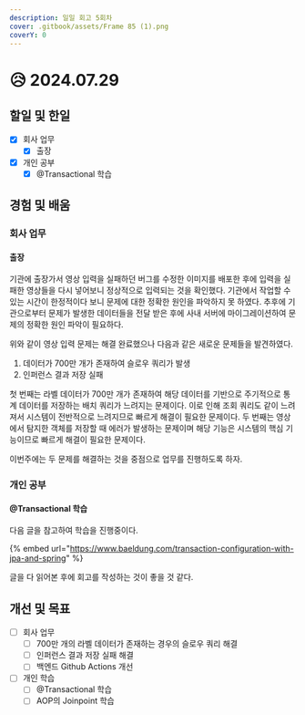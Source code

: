 ```yaml
---
description: 일일 회고 5회차
cover: .gitbook/assets/Frame 85 (1).png
coverY: 0
---
```


# 😥 2024.07.29

## 할일 및 한일

* [x] 회사 업무
  * [x] 출장
* [x] 개인 공부
  * [x] @Transactional 학습

## 경험 및 배움

### 회사 업무

#### 출장

기관에 출장가서 영상 입력을 실패하던 버그를 수정한 이미지를 배포한 후에 입력을 실패한 영상들을 다시 넣어보니 정상적으로 입력되는 것을 확인했다. 기관에서 작업할 수 있는 시간이 한정적이다 보니 문제에 대한 정확한 원인을 파악하지 못 하였다. 추후에 기관으로부터 문제가 발생한 데이터들을 전달 받은 후에 사내 서버에 마이그레이션하여 문제의 정확한 원인 파악이 필요하다.

위와 같이 영상 입력 문제는 해결 완료했으나 다음과 같은 새로운 문제들을 발견하였다.

1. 데이터가 700만 개가 존재하여 슬로우 쿼리가 발생
2. 인퍼런스 결과 저장 실패

첫 번째는 라벨 데이터가 700만 개가 존재하여 해당 데이터를 기반으로 주기적으로 통계 데이터를 저장하는 배치 쿼리가 느려지는 문제이다. 이로 인해 조회 쿼리도 같이 느려져서 시스템이 전반적으로 느려지므로 빠르게 해결이 필요한 문제이다. 두 번째는 영상에서 탐지한 객체를 저장할 때 에러가 발생하는 문제이며 해당 기능은 시스템의 핵심 기능이므로 빠르게 해결이 필요한 문제이다.

이번주에는 두 문제를 해결하는 것을 중점으로 업무를 진행하도록 하자.

### 개인 공부

#### @Transactional 학습

다음 글을 참고하여 학습을 진행중이다.

{% embed url="https://www.baeldung.com/transaction-configuration-with-jpa-and-spring" %}

글을 다 읽어본 후에 회고를 작성하는 것이 좋을 것 같다.

## 개선 및 목표

* [ ] 회사 업무
  * [ ] 700만 개의 라벨 데이터가 존재하는 경우의 슬로우 쿼리 해결
  * [ ] 인퍼런스 결과 저장 실패 해결
  * [ ] 백엔드 Github Actions 개선
* [ ] 개인 학습
  * [ ] @Transactional 학습
  * [ ] AOP의 Joinpoint 학습
